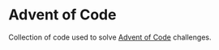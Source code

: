 # Advent of Code

Collection of code used to solve [Advent of Code](https://adventofcode.com/) challenges.
